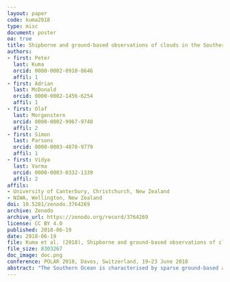 ```yaml
---
layout: paper
code: kuma2018
type: misc
document: poster
oa: true
title: Shipborne and ground-based observations of clouds in the Southern Ocean
authors:
- first: Peter
  last: Kuma
  orcid: 0000-0002-0910-8646
  affil: 1
- first: Adrian
  last: McDonald
  orcid: 0000-0002-1456-6254
  affil: 1
- first: Olaf
  last: Morgenstern
  orcid: 0000-0002-9967-9740
  affil: 2
- first: Simon
  last: Parsons
  orcid: 0000-0003-4878-9779
  affil: 1
- first: Vidya
  last: Varma
  orcid: 0000-0003-0332-1339
  affil: 2
affils:
- University of Canterbury, Christchurch, New Zealand
- NIWA, Wellington, New Zealand
doi: 10.5281/zenodo.3764269
archive: Zenodo
archive_url: https://zenodo.org/record/3764269
license: CC BY 4.0
published: 2018-06-19
date: 2018-06-19
file: Kuma et al. (2018), Shipborne and ground-based observations of clouds in the Southern Ocean.pdf
file_size: 8303267
doc_image: doc.png
conference: POLAR 2018, Davos, Switzerland, 19–23 June 2018
abstract: "The Southern Ocean is characterised by sparse ground-based and in-situ atmospheric measurements. While satellite measurements provide continuous spatial and temporal coverage, they are generally not capable of observing low-level clouds and the cloud base, which are critical for accurately modelling radiative transfer. Results from general circulation models show significant biases in outgoing shortwave radiation in this region, believed to be related to deficiencies in representation of clouds, aerosols or their interaction. As part of the Cloud and Aerosol project of the New Zealand Deep South Challenge (DSC) we collected and analysed cloud measurements from multiple shipborne and ground-based deployments of several meteorological instruments: ceilometer, lidar, micro rain radar, radio soundings, aerosol sensors, sky cameras and UAV-borne sensors. With this combination of instruments we hope to advance understanding of cloud processes in this region, quantify model error compared to observations and contribute to the modelling effort of the DSC. Currently we have collected observations from a ground-based deployment on Macquarie Island and multiple voyages: Aurora Australis, R/V Tangaroa, HMNZS Wellington and R/V Nathaniel B. Palmer. By incorporating data from these and planned future deployments we intend to produce a Southern Ocean dataset of atmospheric measurements available for general use. This presentation will provide an overview of our progress and results."
---
```

